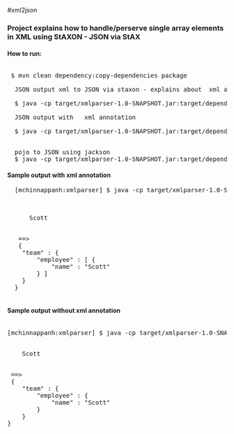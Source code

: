 #xml2json

### Project explains how to handle/perserve single array elements in XML using StAXON - JSON via StAX

#### How to run:

<pre>

 $ mvn clean dependency:copy-dependencies package

  JSON output xml to JSON via staxon - explains about <?xml-multiple?> xml annotation

  $ java -cp target/xmlparser-1.0-SNAPSHOT.jar:target/dependency/* org.mohansun.dev.App emp.xml

  JSON output with  <?xml-multiple?> xml annotation

  $ java -cp target/xmlparser-1.0-SNAPSHOT.jar:target/dependency/* org.mohansun.dev.App emp2.xml


  pojo to JSON using jackson
  $ java -cp target/xmlparser-1.0-SNAPSHOT.jar:target/dependency/* org.mohansun.dev.Mapper
</pre>


#### Sample output  **with** <?xml-multiple?> xml annotation

<pre>
  [mchinnappanh:xmlparser] $ java -cp target/xmlparser-1.0-SNAPSHOT.jar:target/dependency/* org.mohansun.dev.App emp.xml
  <team>
    <?xml-multiple?>
    <employee>
      <name>Scott</name>
    </employee>
  </team>
   ==>
   {
  	"team" : {
  		"employee" : [ {
  			"name" : "Scott"
  		} ]
  	}
  }

</pre>
#### Sample output  **without** <?xml-multiple?> xml annotation

<pre>

[mchinnappanh:xmlparser] $ java -cp target/xmlparser-1.0-SNAPSHOT.jar:target/dependency/* org.mohansun.dev.App emp2.xml
<team>
  <employee>
    <name>Scott</name>
  </employee>
</team>
 ==>
 {
	"team" : {
		"employee" : {
			"name" : "Scott"
		}
	}
}

</pre>
